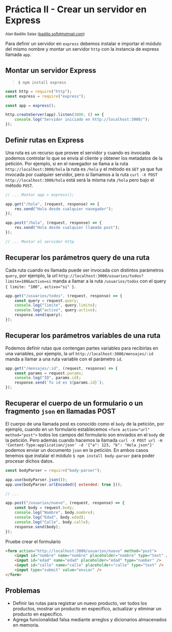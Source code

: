 # Práctica II - Crear un servidor en Express

<small>Alan Badillo Salas (badillo.soft@hotmail.com)</small>

Para definir un servidor en `express` debemos instalar e importar el módulo del mismo nombre y montar un servidor `http` con la instancia de express llamada `app`.

## Montar un servidor Express

> `$ npm install express`

~~~js
const http = require("http");
const express = require("express");

const app = express();

http.createServer(app).listen(3000, () => {
    console.log("Servidor iniciado en http://localhost:3000/");
});
~~~

## Definir rutas en Express

Una ruta es un recurso que provee el servidor y cuando es invocada podemos controlar lo que se envía al cliente y obtener los metadatos de la petición. Por ejemplo, si en el navegador se llama a la ruta `http://localhost:3000/hola` la ruta es `/hola` y el método es `GET` ya que fue invocada por cualquier servidor, pero si llamamos a la ruta `curl -X POST http://localhost:3000/hola` está será la misma ruta `/hola` pero bajo el método `POST`.

~~~js
// ... Montar app = express();

app.get("/hola", (request, response) => {
    res.send("Hola desde cualquier navegador");
});

app.post("/hola", (request, response) => {
    res.send("Hola desde cualquier llamada post");
});

// ... Montar el servidor http
~~~

## Recuperar los parámetros query de una ruta

Cada ruta cuando es llamada puede ser invocada con distintos parámetros `query`, por ejemplo, la url `http://localhost:3000/usuarios/todos?limite=100&activo=si` manda a llamar a la ruta `/usuarios/todos` con el query `{ limite: "100", activo="si" }`.

~~~js
app.get("/usuarios/todos", (request, response) => {
    const query = request.query;
    console.log("limite", query.limite);
    console.log("activo", query.activo);
    response.send(query);
});
~~~

## Recuperar los parámetros variables de una ruta

Podemos definir rutas que contengan partes variables para recibirlas en una variables, por ejemplo, la url `http://localhost:3000/mensajes/:id` manda a llamar a una ruta variable con el parámetro `id`.

~~~js
app.get("/mensajes/:id", (request, response) => {
    const params = request.params;
    console.log("ID", params.id);
    response.send(`Tu id es ${params.id}`);
});
~~~

## Recuperar el cuerpo de un formulario o un fragmento `json` en llamadas POST

El cuerpo de una llamada post es conocido como el `body` de la petición, por ejemplo, cuando en un formulario establecemos `<form action="url" method="post">` todos los campos del formulario son enviados en el `body` de la petición. Pero además cuando hacemos la llamada `curl -X POST url -H 'Content-Type:application/json' -d '{"a": 123, "b": "Hola json"}'` podemos enviar un documento `json` en la petición. En ambos casos tenemos que instalar el módulo `$ npm install body-parser` para poder procesar dichos datos.

~~~js
const bodyParser = require("body-parser");

app.use(bodyParser.json());
app.use(bodyParser.urlEncoded({ extended: true }));

// ...

app.post("/usuarios/nuevo", (request, response) => {
    const body = request.body;
    console.log("Nombre", body.nombre);
    console.log("Edad", body.edad);
    console.log("Calle", body.calle);
    response.send(body);
});
~~~

Pruebe crear el formulario

~~~html
<form action="http://localhost:3000/usuarios/nuevo" method="post">
    <input id="nombre" name="nombre" placeholder="nombre" type="text" />
    <input id="edad" name="edad" placeholder="edad" type="number" />
    <input id="calle" name="calle" placeholder="calle" type="text" />
    <input type="submit" value="enviar" />
</form>
~~~

## Problemas

* Definir las rutas para registrar un nuevo producto, ver todos los productos, mostrar un producto en específico, actualizar y eliminar un producto en específico.
* Agrega funcionalidad falsa mediante arreglos y dicionarios almacenados en memoria.